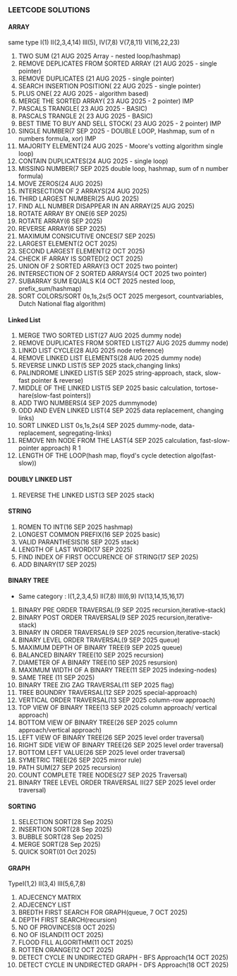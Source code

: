 ### LEETCODE SOLUTIONS

#### ARRAY 
same type I(1) II(2,3,4,14) III(5), IV(7,8) V(7,8,11) VI(16,22,23)
1. TWO SUM (21 AUG 2025 Array - nested loop/hashmap)
2. REMOVE DEPLICATES FROM SORTED ARRAY (21 AUG 2025 - single pointer)
3. REMOVE DUPLICATES (21 AUG 2025 - single pointer)
4. SEARCH INSERTION POSITION( 22 AUG 2025 - single pointer)
5. PLUS ONE( 22 AUG 2025 - algorithm based)
6. MERGE THE SORTED ARRAY( 23 AUG 2025 - 2 pointer) IMP
7. PASCALS TRANGLE( 23 AUG 2025 - BASIC)
8. PASCALS TRANGLE 2( 23 AUG 2025 - BASIC)
9. BEST TIME TO BUY AND SELL STOCK( 23 AUG 2025 - 2 pointer) IMP
10. SINGLE NUMBER(7 SEP 2025 - DOUBLE LOOP, Hashmap, sum of n numbers formula, xor) IMP
11. MAJORITY ELEMENT(24 AUG 2025 - Moore's votting algorithm single loop)
12. CONTAIN DUPLICATES(24 AUG 2025 - single loop)
13. MISSING NUMBER(7 SEP 2025 double loop, hashmap, sum of n number formula)
14. MOVE ZEROS(24 AUG 2025)
15. INTERSECTION OF 2 ARRAYS(24 AUG 2025)
16. THIRD LARGEST NUMBER(25 AUG 2025)
17. FIND ALL NUMBER DISAPPEAR IN AN ARRAY(25 AUG 2025)
18. ROTATE ARRAY BY ONE(6 SEP 2025)
19. ROTATE ARRAY(6 SEP 2025)
20. REVERSE ARRAY(6 SEP 2025)
21. MAXIMUM CONSICUTIVE ONCES(7 SEP 2025)
22. LARGEST ELEMENT(2 OCT 2025)
23. SECOND LARGEST ELEMENT(2 OCT 2025)
24. CHECK IF ARRAY IS SORTED(2 OCT 2025)
25. UNION OF 2 SORTED ARRAY(3 OCT 2025 two pointer)
26. INTERSECTION OF 2 SORTED ARRAYS(4 OCT 2025 two pointer)
27. SUBARRAY SUM EQUALS K(4 OCT 2025 nested loop, prefix_sum/hashmap)
28. SORT COLORS/SORT 0s,1s,2s(5 OCT 2025 mergesort, countvariables, Dutch National flag algorithm) 

#### Linked List 
1. MERGE TWO SORTED LIST(27 AUG 2025 dummy node)
2. REMOVE DUPLICATES FROM SORTED LIST(27 AUG 2025 dummy node)
3. LINKD LIST CYCLE(28 AUG 2025 node reference)
4. REMOVE LINKED LIST ELEMENTS(28 AUG 2025 dummy node)
5. REVERSE LINKD LIST(5 SEP 2025 stack,changing links)
6. PALINDROME LINKED LIST(5 SEP 2025 string-approach, stack, slow-fast pointer & reverse)
7. MIDDLE OF THE LINKED LIST(5 SEP 2025 basic calculation, tortose-hare(slow-fast pointers))
8. ADD TWO NUMBERS(4 SEP 2025 dummynode)
9. ODD AND EVEN LINKED LIST(4 SEP 2025 data replacement, changing links)
10. SORT LINKED LIST 0s,1s,2s(4 SEP 2025 dummy-node, data-replacement, segregating-links)
11. REMOVE Nth NODE FROM THE LAST(4 SEP 2025 calculation, fast-slow-pointer approach) R 1
12. LENGTH OF THE LOOP(hash map, floyd's cycle detection algo(fast-slow))

#### DOUBLY LINKED LIST
1. REVERSE THE LINKED LIST(3 SEP 2025 stack)


#### STRING 
1. ROMEN TO INT(16 SEP 2025 hashmap)
2. LONGEST COMMON PREFIX(16 SEP 2025 basic)
3. VALID PARANTHESIS(16 SEP 2025 stack)
4. LENGTH OF LAST WORD(17 SEP 2025)
5. FIND INDEX OF FIRST OCCURENCE OF STRING(17 SEP 2025)
6. ADD BINARY(17 SEP 2025)

#### BINARY TREE
- Same category : I(1,2,3,4,5) II(7,8)  III(6,9) IV(13,14,15,16,17)
1. BINARY PRE ORDER TRAVERSAL(9 SEP 2025 recursion,iterative-stack) 
2. BINARY POST ORDER TRAVERSAL(9 SEP 2025 recursion,iterative-stack) 
3. BINARY IN ORDER TRAVERSAL(9 SEP 2025 recursion,iterative-stack)
4. BINARY LEVEL ORDER TRAVERSAL(9 SEP 2025 queue)
5. MAXIMUM DEPTH OF BINARY TREE(9 SEP 2025 queue)
6. BALANCED BINARY TREE(10 SEP 2025 recursion)
7. DIAMETER OF A BINARY TREE(10 SEP 2025 resursion)
8. MAXIMUM WIDTH OF A BINARY TREE(11 SEP 2025 indexing-nodes)
9. SAME TREE (11 SEP 2025)
10. BINARY TREE ZIG ZAG TRAVERSAL(11 SEP 2025 flag)
11. TREE BOUNDRY TRAVERSAL(12 SEP 2025 special-approach)
12. VERTICAL ORDER TRAVERSAL(13 SEP 2025 column-row approach)
13. TOP VIEW OF BINARY TREE(13 SEP 2025 column approach/ vertical approach)
14. BOTTOM VIEW OF BINARY TREE(26 SEP 2025 column approach/vertical approach)
15. LEFT VIEW OF BINARY TREE(26 SEP 2025 level order traversal)
16. RIGHT SIDE VIEW OF BINARY TREE(26 SEP 2025 level order traversal)
17. BOTTOM LEFT VALUE(26 SEP 2025 level order traversal)
18. SYMETRIC TREE(26 SEP 2025 mirror rule)
19. PATH SUM(27 SEP 2025 recursion)
20. COUNT COMPLETE TREE NODES(27 SEP 2025 Traversal)
21. BINARY TREE LEVEL ORDER TRAVERSAL II(27 SEP 2025 level order traversal)

#### SORTING
1. SELECTION SORT(28 Sep 2025)
2. INSERTION SORT(28 Sep 2025)
3. BUBBLE SORT(28 Sep 2025)
4. MERGE SORT(28 Sep 2025)
5. QUICK SORT(01 Oct 2025) 

#### GRAPH 
TypeI(1,2) II(3,4) III(5,6,7,8)
1. ADJECENCY MATRIX
2. ADJECENCY LIST
3. BREDTH FIRST SEARCH FOR GRAPH(queue, 7 OCT 2025)
4. DEPTH FIRST SEARCH(recursion)
5. NO OF PROVINCES(8 OCT 2025)
6. NO OF ISLAND(11 OCT 2025)
7. FLOOD FILL ALGORITHM(11 OCT 2025)
8. ROTTEN ORANGE(12 OCT 2025)
9. DETECT CYCLE IN UNDIRECTED GRAPH - BFS Approach(14 OCT 2025)
10. DETECT CYCLE IN UNDIRECTED GRAPH - DFS Approach(18 OCT 2025)
